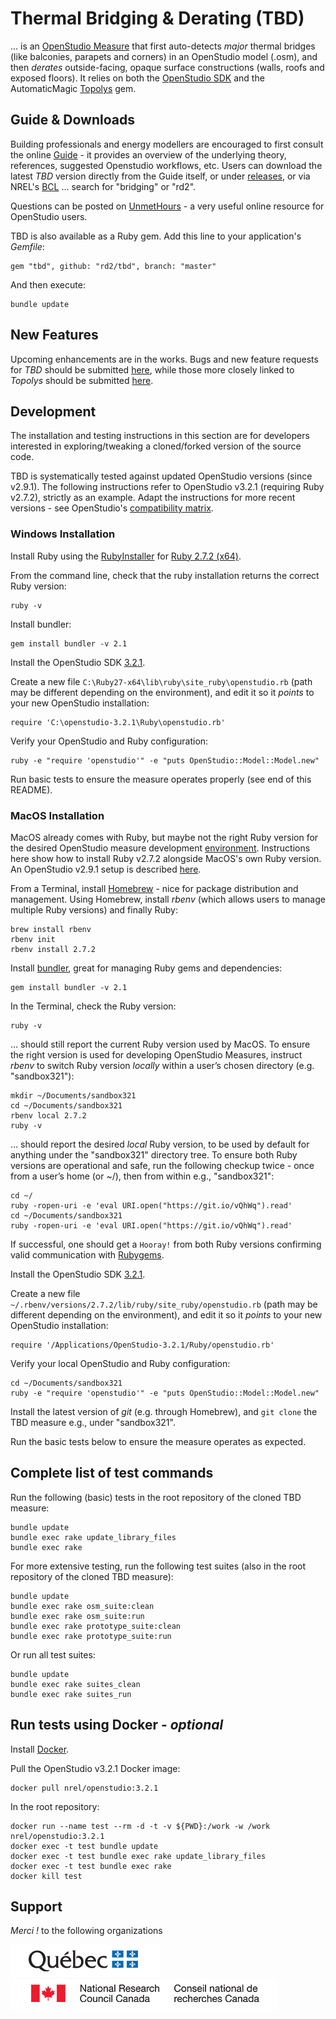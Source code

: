# Thermal Bridging & Derating (TBD)  

... is an [OpenStudio Measure](https://nrel.github.io/OpenStudio-user-documentation/reference/measure_writing_guide/) that first auto-detects _major_ thermal bridges (like balconies, parapets and corners) in an OpenStudio model (.osm), and then _derates_ outside-facing, opaque surface constructions (walls, roofs and exposed floors). It relies on both the [OpenStudio SDK](https://openstudio-sdk-documentation.s3.amazonaws.com/index.html) and the AutomaticMagic [Topolys](https://github.com/automaticmagic/topolys) gem.

## Guide & Downloads

Building professionals and energy modellers are encouraged to first consult the online [Guide](https://rd2.github.io/tbd/) - it provides an overview of the underlying theory, references, suggested Openstudio workflows, etc. Users can download the latest _TBD_ version directly from the Guide itself, or under [releases](https://github.com/rd2/tbd/releases), or via NREL's [BCL](https://bcl.nrel.gov) ... search for "bridging" or "rd2".

Questions can be posted on [UnmetHours](https://unmethours.com) - a very useful online resource for OpenStudio users.

TBD is also available as a Ruby gem. Add this line to your application's _Gemfile_:
```
gem "tbd", github: "rd2/tbd", branch: "master"
```  
And then execute:
```
bundle update
```

## New Features  

Upcoming enhancements are in the works. Bugs and new feature requests for _TBD_ should be submitted [here](https://github.com/rd2/tbd/issues), while those more closely linked to _Topolys_ should be submitted [here](https://github.com/automaticmagic/topolys/issues).

## Development

The installation and testing instructions in this section are for developers interested in exploring/tweaking a cloned/forked version of the source code.

TBD is systematically tested against updated OpenStudio versions (since v2.9.1). The following instructions refer to OpenStudio v3.2.1 (requiring Ruby v2.7.2), strictly as an example. Adapt the instructions for more recent versions - see OpenStudio's [compatibility matrix](https://github.com/NREL/OpenStudio/wiki/OpenStudio-SDK-Version-Compatibility-Matrix).

### Windows Installation

Install Ruby using the [RubyInstaller](https://rubyinstaller.org/downloads/archives/) for [Ruby 2.7.2 (x64)](https://github.com/oneclick/rubyinstaller2/releases/tag/RubyInstaller-2.7.2-1/rubyinstaller-2.7.2-1-x64.exe).

From the command line, check that the ruby installation returns the correct Ruby version:
```
ruby -v
```

Install bundler:
```
gem install bundler -v 2.1
```

Install the OpenStudio SDK [3.2.1](https://github.com/NREL/OpenStudio/releases/tag/v3.2.1).

Create a new file ```C:\Ruby27-x64\lib\ruby\site_ruby\openstudio.rb```  (path may be different depending on the environment), and edit it so it _points_ to your new OpenStudio installation:

```
require 'C:\openstudio-3.2.1\Ruby\openstudio.rb'
```

Verify your OpenStudio and Ruby configuration:
```
ruby -e "require 'openstudio'" -e "puts OpenStudio::Model::Model.new"
```

Run basic tests to ensure the measure operates properly (see end of this README).


### MacOS Installation

MacOS already comes with Ruby, but maybe not the right Ruby version for the desired OpenStudio measure development [environment](https://github.com/NREL/OpenStudio/wiki/OpenStudio-SDK-Version-Compatibility-Matrix). Instructions here show how to install Ruby v2.7.2 alongside MacOS's own Ruby version. An OpenStudio v2.9.1 setup is described [here](https://github.com/rd2/tbd/blob/master/v291_MacOS.md).

From a Terminal, install [Homebrew](https://brew.sh/index) - nice for package distribution and management. Using Homebrew, install _rbenv_ (which allows users to manage multiple Ruby versions) and finally Ruby:

```
brew install rbenv
rbenv init
rbenv install 2.7.2
```
Install [bundler](https://bundler.io), great for managing Ruby gems and dependencies:

```
gem install bundler -v 2.1
```

In the Terminal, check the Ruby version:

```
ruby -v
```

... should still report the current Ruby version used by MacOS. To ensure the right version is used for developing OpenStudio Measures, instruct _rbenv_ to switch Ruby version _locally_ within a user’s chosen directory (e.g. "sandbox321"):

```
mkdir ~/Documents/sandbox321
cd ~/Documents/sandbox321
rbenv local 2.7.2
ruby -v
```
… should report the desired _local_ Ruby version, to be used by default for anything under the "sandbox321" directory tree. To ensure both Ruby versions are operational and safe, run the following checkup twice - once from a user’s home (or ~/), then from within e.g., "sandbox321":

```
cd ~/
ruby -ropen-uri -e 'eval URI.open("https://git.io/vQhWq").read'
cd ~/Documents/sandbox321
ruby -ropen-uri -e 'eval URI.open("https://git.io/vQhWq").read'
```

If successful, one should get a ```Hooray!``` from both Ruby versions confirming valid communication with [Rubygems](https://rubygems.org/).

Install the OpenStudio SDK [3.2.1](https://github.com/NREL/OpenStudio/releases/tag/v3.2.1).

Create a new file ```~/.rbenv/versions/2.7.2/lib/ruby/site_ruby/openstudio.rb```  (path may be different depending on the environment), and edit it so it _points_ to your new OpenStudio installation:

```
require '/Applications/OpenStudio-3.2.1/Ruby/openstudio.rb'
```

Verify your local OpenStudio and Ruby configuration:

```
cd ~/Documents/sandbox321
ruby -e "require 'openstudio'" -e "puts OpenStudio::Model::Model.new"
```

Install the latest version of _git_ (e.g. through Homebrew), and ```git clone``` the TBD measure e.g., under "sandbox321".

Run the basic tests below to ensure the measure operates as expected.


## Complete list of test commands

Run the following (basic) tests in the root repository of the cloned TBD measure:
```
bundle update
bundle exec rake update_library_files
bundle exec rake
```

For more extensive testing, run the following test suites (also in the root repository of the cloned TBD measure):
```
bundle update
bundle exec rake osm_suite:clean
bundle exec rake osm_suite:run
bundle exec rake prototype_suite:clean
bundle exec rake prototype_suite:run
```

Or run all test suites:

```
bundle update
bundle exec rake suites_clean
bundle exec rake suites_run
```

## Run tests using Docker - _optional_

Install [Docker](https://docs.docker.com/desktop/#download-and-install).

Pull the OpenStudio v3.2.1 Docker image:
```
docker pull nrel/openstudio:3.2.1
```

In the root repository:
```
docker run --name test --rm -d -t -v ${PWD}:/work -w /work nrel/openstudio:3.2.1
docker exec -t test bundle update
docker exec -t test bundle exec rake update_library_files
docker exec -t test bundle exec rake
docker kill test
```

## Support

_Merci !_ to the following organizations

[![](https://github.com/rd2/tbd/blob/master/sponsors/quebec.png)](https://transitionenergetique.gouv.qc.ca)
[![](https://github.com/rd2/tbd/blob/master/sponsors/canada.png)](https://nrc.canada.ca/en/research-development/research-collaboration/research-centres/construction-research-centre)
